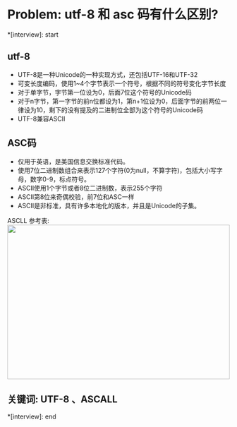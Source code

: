 # Problem: utf-8 和 asc 码有什么区别?

*[interview]: start

## utf-8
- UTF-8是一种Unicode的一种实现方式，还包括UTF-16和UTF-32
- 可变长度编码，使用1~4个字节表示一个符号，根据不同的符号变化字节长度
- 对于单字节，字节第一位设为0，后面7位这个符号的Unicode码
- 对于n字节，第一字节的前n位都设为1，第n+1位设为0，后面字节的前两位一律设为10，剩下的没有提及的二进制位全部为这个符号的Unicode码
- UTF-8兼容ASCII

## ASC码
- 仅用于英语，是美国信息交换标准代码。
- 使用7位二进制数组合来表示127个字符(0为null，不算字符)，包括大小写字母，数字0-9，标点符号。
- ASCII使用1个字节或者8位二进制数，表示255个字符
- ASCII第8位来奇偶校验，前7位和ASC一样
- ASCII是非标准，具有许多本地化的版本，并且是Unicode的子集。

ASCLL 参考表:
<img src='https://pic1.zhimg.com/v2-b440b093fef9288d63f4c8e33a69609d_1440w.jpg?source=172ae18b' style='width:100%;height:350px'>

## 关键词: UTF-8 、ASCALL
*[interview]: end
